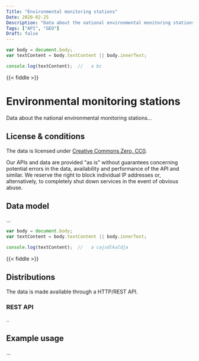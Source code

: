 ```yaml
---
Title: "Environmental monitoring stations"
Date: 2020-02-25
Description: "Data about the national environmental monitoring stations"
Tags: ["API", "GEO"]
Draft: false
---
```


```js
var body = document.body;
var textContent = body.textContent || body.innerText;

console.log(textContent);  //   a bc
```
{{< fiddle >}}

# Environmental monitoring stations

Data about the national environmental monitoring stations...

## License & conditions 

The data is licensed under [Creative Commons Zero, CC0](https://creativecommons.org/publicdomain/zero/1.0/).

Our APIs and data are provided "as is" without guarantees concerning potential errors in the data, availability and performance of the API and similar.  We reserve the right to block individual IP addresses or, alternatively, to completely shut down services in the event of obvious abuse.

## Data model

...
```js
var body = document.body;
var textContent = body.textContent || body.innerText;

console.log(textContent);  //   a cajsdlkaldja
```
{{< fiddle >}}

## Distributions

The data is made available through a HTTP/REST API.

### REST API

..

## Example usage

...
